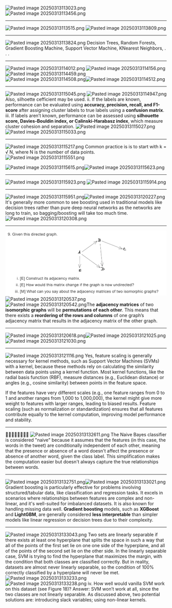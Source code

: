 ![Pasted image 20250313113023.png](../../../../attachments/Pasted%20image%2020250313113023.png)
![Pasted image 20250313113456.png](../../../../attachments/Pasted%20image%2020250313113456.png)

---

![Pasted image 20250313113515.png](../../../../attachments/Pasted%20image%2020250313113515.png)
![Pasted image 20250313113809.png](../../../../attachments/Pasted%20image%2020250313113809.png)

---

![Pasted image 20250313113824.png](../../../../attachments/Pasted%20image%2020250313113824.png)
Decision Trees, Random Forests, Gradient Boosting Machine, Support Vector Machine, KNearest Neighbors, . . .

---

![Pasted image 20250313114012.png](../../../../attachments/Pasted%20image%2020250313114012.png)
![Pasted image 20250313114156.png](../../../../attachments/Pasted%20image%2020250313114156.png)
![Pasted image 20250313114459.png](../../../../attachments/Pasted%20image%2020250313114459.png)
![Pasted image 20250313114508.png](../../../../attachments/Pasted%20image%2020250313114508.png)![Pasted image 20250313114512.png](../../../../attachments/Pasted%20image%2020250313114512.png)

---

![Pasted image 20250313115045.png](../../../../attachments/Pasted%20image%2020250313115045.png)
![Pasted image 20250313114947.png](../../../../attachments/Pasted%20image%2020250313114947.png)
Also, silhoette cefficient may be used.
ii. If the labels are known, performance can be evaluated using **accuracy, precision, recall, and F1-score** after assigning cluster labels to true labels using a **confusion matrix**.
iii. If labels aren’t known, performance can be assessed using **silhouette score, Davies-Bouldin index, or Calinski-Harabasz index**, which measure cluster cohesion and separation.
![Pasted image 20250313115027.png](../../../../attachments/Pasted%20image%2020250313115027.png)
![Pasted image 20250313115033.png](../../../../attachments/Pasted%20image%2020250313115033.png)

---

![Pasted image 20250313115217.png](../../../../attachments/Pasted%20image%2020250313115217.png)
Common practice is is to start with k = √ N, where N is the number of data points.
![Pasted image 20250313115551.png](../../../../attachments/Pasted%20image%2020250313115551.png)

![Pasted image 20250313115615.png](../../../../attachments/Pasted%20image%2020250313115615.png)![Pasted image 20250313115623.png](../../../../attachments/Pasted%20image%2020250313115623.png)

---

![Pasted image 20250313115923.png](../../../../attachments/Pasted%20image%2020250313115923.png)
![Pasted image 20250313115914.png](../../../../attachments/Pasted%20image%2020250313115914.png)

---

![Pasted image 20250313115951.png](../../../../attachments/Pasted%20image%2020250313115951.png)![Pasted image 20250313120227.png](../../../../attachments/Pasted%20image%2020250313120227.png)It's generally more common to see boosting used in traditional models like decision trees rather than pure deep neural networks as the networks are long to train, so bagging/boosting will take too much time.
![Pasted image 20250313120308.png](../../../../attachments/Pasted%20image%2020250313120308.png)

---

![Pasted image 20250313120326.png](attachments/3c2959f8b769c8eb8e5b9a69a37a3dcf.png)
![Pasted image 20250313120537.png](../../../../attachments/40687f4b8632ad30897df5889cfdea9f.png)
![Pasted image 20250313120542.png](../../../../attachments/9983c8aa206c95504e8f828bce635739.png)The **adjacency matrices** of two **isomorphic graphs** will be **permutations of each other**. This means that there exists a **reordering of the rows and columns** of one graph’s adjacency matrix that results in the adjacency matrix of the other graph.

---

![Pasted image 20250313120618.png](../../../../attachments/a68f0cd85b3397e058545e06b4d09f0e.png)![Pasted image 20250313121025.png](../../../../attachments/3d1c806d2c7c46041beaa9869d207e19.png)
![Pasted image 20250313121030.png](../../../../attachments/d115bb5df5380c1238ca4cf390136544.png)

---

![Pasted image 20250313121116.png](../../../../attachments/97872db50b683783c417beb54ac6a32f.png)
Yes, feature scaling is generally necessary for kernel methods, such as Support Vector Machines (SVMs) with a kernel, because these methods rely on calculating the similarity between data points using a kernel function. Most kernel functions, like the radial basis function (RBF), measure distances (e.g., Euclidean distance) or angles (e.g., cosine similarity) between points in the feature space.

If the features have very different scales (e.g., one feature ranges from 0 to 1 and another ranges from 1,000 to 1,000,000), the kernel might give more weight to features with larger ranges, leading to biased results. Feature scaling (such as normalization or standardization) ensures that all features contribute equally to the kernel computation, improving model performance and stability.

---

🚩🚩🚩🚩🚩🚩🚩🚩
![Pasted image 20250313132611.png](../../../../attachments/1c4f169aad2bbc1140a6f5c2bd8357a8.png)
The Naive Bayes classifier is considered "naive" because it assumes that the features (in this case, the words in the tweet) are conditionally independent of each other, meaning that the presence or absence of a word doesn't affect the presence or absence of another word, given the class label. This simplification makes the computation easier but doesn't always capture the true relationships between words.

---

![Pasted image 20250313132751.png](../../../../attachments/3ebac6be86f92367448c8aace68add5c.png)![Pasted image 20250313133021.png](../../../../attachments/a651306416601d390a995a185239a92b.png)
Gradient boosting is particularly effective for problems involving structured/tabular data, like classification and regression tasks. It excels in scenarios where relationships between features are complex and non-linear, and it's well-suited for imbalanced datasets. It is also known for handling missing data well. **Gradient boosting** models, such as **XGBoost** and **LightGBM**, are generally considered **less interpretable** than simpler models like linear regression or decision trees due to their complexity.

---

![Pasted image 20250313133043.png](../../../../attachments/e3d6d81a3c1db81e36c4b60f2a7808c0.png)
Two sets are linearly separable if there exists at least one hyperplane that splits the space in such a way that all of the points of the first set lie on one one side of the hyperplane, and all of the points of the second set lie on the other side. In the linearly separable case, SVM is trying to find the hyperplane that maximizes the margin, with the condition that both classes are classified correctly. But in reality, datasets are almost never linearly separable, so the condition of 100% correctly classified by a hyperplane will never be met.
![Pasted image 20250313133233.png](../../../../attachments/269f857ce6f54352342890385b65b527.png)
![Pasted image 20250313133238.png](../../../../attachments/6eca4a124dd26d0b5a8df392bbc6ca44.png)
iv. How well would vanilla SVM work on this dataset (see Figure 18)? Answer: SVM won’t work at all, since the two classes are not linearly separable. As discussed above, two potential solutions are: introducing slack variables; using non-linear kernels.
